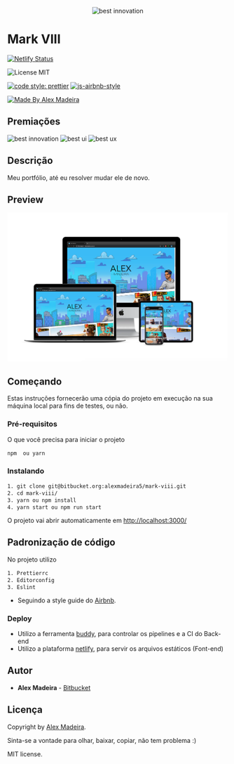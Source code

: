 <p align="center">
  <img src="https://alexmadeira.sirv.com/mark-viii/imagens/geral/banner/logo.png?cx=700&cy=320&cw=300&ch=150"  width="200" alt="best innovation" />
</p>

# Mark VIII

[![Netlify Status](https://api.netlify.com/api/v1/badges/e2faf437-fece-4fea-9d6e-9ce008aad238/deploy-status)](https://app.netlify.com/sites/unruffled-torvalds-0613e5/deploys)

![License MIT](https://img.shields.io/badge/license-MIT-green)

[![code style: prettier](https://img.shields.io/badge/code_style-prettier-ff69b4.svg)](https://github.com/prettier/prettier) [![js-airbnb-style](https://img.shields.io/badge/code%20style-airbnb-ff69b4.svg)](https://github.com/airbnb/javascript)

[![Made By Alex Madeira](https://img.shields.io/badge/%20made%20by-Alex%20Madeira-blue)](https://www.alexmadeira.com.br/)

## Premiações

<p>
  <img src="https://alexmadeira.sirv.com/mark-viii/imagens/geral/cssda/best-innovation-purple.png"  width="60" alt="best innovation" />
  <img src="https://alexmadeira.sirv.com/mark-viii/imagens/geral/cssda/best-ui-white.png"  width="60" alt="best ui" />
  <img src="https://alexmadeira.sirv.com/mark-viii/imagens/geral/cssda/best-ux-black.png"  width="60" alt="best ux" />
</p>

## Descrição

Meu portfólio, até eu resolver mudar ele de novo.

## Preview

[![Portfólio Alex Madeira](public/preview.png)](https://www.alexmadeira.com.br)

## Começando

Estas instruções fornecerão uma cópia do projeto em execução na sua máquina local para fins de testes, ou não.

### Pré-requisitos

O que você precisa para iniciar o projeto

```
npm  ou yarn
```

### Instalando

```
1. git clone git@bitbucket.org:alexmadeira5/mark-viii.git
2. cd mark-viii/
3. yarn ou npm install
4. yarn start ou npm run start
```

O projeto vai abrir automaticamente em [http://localhost:3000/](http://localhost:3000/ 'http://localhost:3000/')

## Padronização de código

No projeto utilizo

```
1. Prettierrc
2. Editorconfig
3. Eslint
```

- Seguindo a style guide do [Airbnb](https://github.com/airbnb/javascript 'Airbnb').

### Deploy

- Utilizo a ferramenta [buddy](https://buddy.works/ 'buddy'), para controlar os pipelines e a CI do Back-end
- Utilizo a plataforma [netlify]("https://www.netlify.com/"), para servir os arquivos estáticos (Font-end)

## Autor

- **Alex Madeira** - [Bitbucket](https://bitbucket.org/alexmadeira5/)

## Licença

Copyright by [Alex Madeira](https://alexmadeira.com.br/).

Sinta-se a vontade para olhar, baixar, copiar, não tem problema :)

MIT license.
